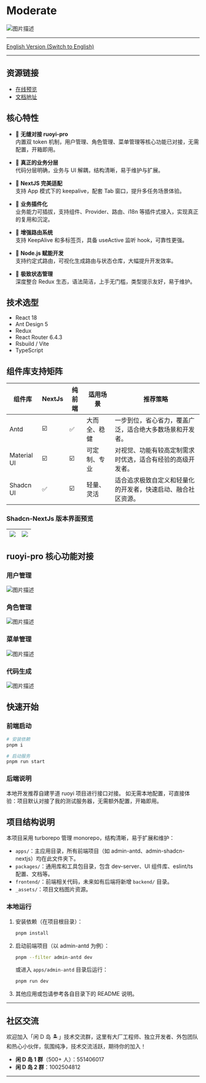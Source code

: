 # Moderate

![图片描述](./_assets/info.png)

---

[English Version (Switch to English)](./README.md)

---

## 资源链接

-   [在线预览](http://111.229.110.163/)
-   [文档地址](https://dland-team.github.io/moderate-react-admin/)

## 核心特性

-   🍎 **无缝对接 ruoyi-pro**  
    内置双 token 机制，用户管理、角色管理、菜单管理等核心功能已对接，无需配置，开箱即用。

-   🍇 **真正的业务分层**  
    代码分层明确，业务与 UI 解耦，结构清晰，易于维护与扩展。

-   🥥 **NextJS 完美适配**  
    支持 App 模式下的 keepalive，配套 Tab 窗口，提升多任务场景体验。

-   🥕 **业务插件化**  
    业务能力可插拔，支持组件、Provider、路由、i18n 等插件式接入，实现真正的复用和沉淀。

-   🍞 **增强路由系统**  
    支持 KeepAlive 和多标签页，具备 useActive 监听 hook，可靠性更强。

-   🥦 **Node.js 赋能开发**  
    支持约定式路由，可视化生成路由与状态仓库，大幅提升开发效率。

-   🥑 **极致状态管理**  
    深度整合 Redux 生态，语法简洁，上手无门槛，类型提示友好，易于维护。

## 技术选型

-   React 18
-   Ant Design 5
-   Redux
-   React Router 6.4.3
-   Rsbuild / Vite
-   TypeScript

## 组件库支持矩阵

| 组件库      | NextJs | 纯前端 | 适用场景     | 推荐策略                                                     |
| ----------- | ------ | ------ | ------------ | ------------------------------------------------------------ |
| Antd        | ☑️     | ✅     | 大而全、稳健 | 一步到位，省心省力，覆盖广泛，适合绝大多数场景和开发者。     |
| Material UI | ☑️     | ☑️     | 可定制、专业 | 对视觉、功能有较高定制需求时优选，适合有经验的高级开发者。   |
| Shadcn UI   | ✅     | ☑️     | 轻量、灵活   | 适合追求极致自定义和轻量化的开发者，快速启动、融合社区资源。 |

### Shadcn-NextJs 版本界面预览

| ![](_assets/shadcn-nextjs-2.png) | ![](_assets/shadcn-nexts-1.png) |
| :------------------------------: | :-----------------------------: |

## ruoyi-pro 核心功能对接

### 用户管理

![图片描述](./_assets/user.png)

### 角色管理

![图片描述](./_assets/role.png)

### 菜单管理

![图片描述](./_assets/menu.png)

### 代码生成

![图片描述](./_assets/code.png)

## 快速开始

### 前端启动

```bash
# 安装依赖
pnpm i

# 启动服务
pnpm run start
```

### 后端说明

本地开发推荐自建芋道 ruoyi 项目进行接口对接。
如无需本地配置，可直接体验：项目默认对接了我的测试服务器，无需额外配置，开箱即用。

## 项目结构说明

本项目采用 turborepo 管理 monorepo，结构清晰，易于扩展和维护：

-   `apps/`：主应用目录，所有前端项目（如 admin-antd、admin-shadcn-nextjs）均在此文件夹下。
-   `packages/`：通用库和工具包目录，包含 dev-server、UI 组件库、eslint/ts 配置、文档等。
-   `frontend/`：前端相关代码，未来如有后端将新增 `backend/` 目录。
-   `_assets/`：项目文档图片资源。

### 本地运行

1. 安装依赖（在项目根目录）：
    ```bash
    pnpm install
    ```
2. 启动前端项目（以 admin-antd 为例）：
    ```bash
    pnpm --filter admin-antd dev
    ```
    或进入 `apps/admin-antd` 目录后运行：
    ```bash
    pnpm run dev
    ```
3. 其他应用或包请参考各自目录下的 README 说明。

---

## 社区交流

欢迎加入「闲 D 岛 🏝️」技术交流群，这里有大厂工程师、独立开发者、外包团队和热心小伙伴，氛围纯净，技术交流活跃，期待你的加入！

-   **闲 D 岛 1 群**（500+ 人）：551406017
-   **闲 D 岛 2 群**：1002504812

---
